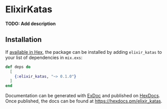 # ElixirKatas

**TODO: Add description**

## Installation

If [available in Hex](https://hex.pm/docs/publish), the package can be installed
by adding `elixir_katas` to your list of dependencies in `mix.exs`:

```elixir
def deps do
  [
    {:elixir_katas, "~> 0.1.0"}
  ]
end
```

Documentation can be generated with [ExDoc](https://github.com/elixir-lang/ex_doc)
and published on [HexDocs](https://hexdocs.pm). Once published, the docs can
be found at <https://hexdocs.pm/elixir_katas>.

